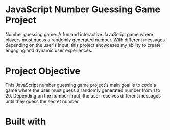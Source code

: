 # JavaScript Number Guessing Game Project
Number guessing game: A fun and interactive JavaScript game where players must guess a randomly generated number. With different messages depending on the user's input, this project showcases my ability to create engaging and dynamic user experiences.

# Project Objective
This JavaScript number guessing game project's main goal is to code a game where the user must guess a randomly generated number from 1 to 20. Depending on the number input, the user receives different messages until they guess the secret number.

# Built with
